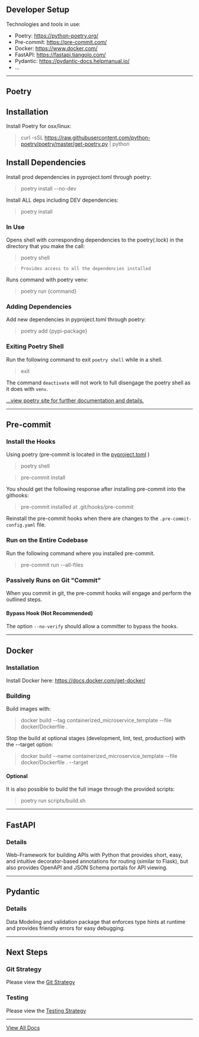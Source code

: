 ## Developer Setup
Technologies and tools in use:
- Poetry: https://python-poetry.org/
- Pre-commit: https://pre-commit.com/
- Docker: https://www.docker.com/
- FastAPI: https://fastapi.tiangolo.com/
- Pydantic: https://pydantic-docs.helpmanual.io/
- ...

---
## Poetry

## Installation
Install Poetry for osx/linux:
> curl -sSL https://raw.githubusercontent.com/python-poetry/poetry/master/get-poetry.py | python

## Install Dependencies
Install prod dependencies in pyproject.toml through poetry:
> poetry install --no-dev

Install ALL deps including DEV dependencies:
> poetry install

### In Use
Opens shell with corresponding dependencies to the poetry(.lock) in the directory that you make the call:
> poetry shell

> `Provides access to all the dependencies installed`

Runs command with poetry venv:
> poetry run {command}

### Adding Dependencies
Add new dependencies in pyproject.toml through poetry:
> poetry add {pypi-package}

### Exiting Poetry Shell

Run the following command to exit `poetry shell` while in a shell.
> exit

The command `deactivate` will not work to full disengage the poetry shell as it does with `venv`.

[...view poetry site for further documentation and details.](https://python-poetry.org/)

---
## Pre-commit

### Install the Hooks
Using poetry (pre-commit is located in the [pyproject.toml](../pyproject.toml) )
> poetry shell

> pre-commit install

You should get the following response after installing pre-commit into the githooks:

> pre-commit installed at .git/hooks/pre-commit

Reinstall the pre-commit hooks when there are changes to the `.pre-commit-config.yaml` file.

### Run on the Entire Codebase

Run the following command where you installed pre-commit.
> pre-commit run --all-files

### Passively Runs on Git "Commit"
When you commit in git, the pre-commit hooks will engage and perform the outlined steps.

#### Bypass Hook (Not Recommended)
The option `--no-verify` should allow a committer to bypass the hooks.

---
## Docker

### Installation
Install Docker here: https://docs.docker.com/get-docker/

### Building
Build images with:
> docker build --tag containerized_microservice_template --file docker/Dockerfile .

Stop the build at optional stages (development, lint, test, production) with the --target option:
> docker build --name containerized_microservice_template --file docker/Dockerfile . --target <stage>

#### Optional
It is also possible to build the full image through the provided scripts:
> poetry run scripts/build.sh

---
## FastAPI

### Details
Web-Framework for building APIs with Python that provides short, easy, and
intuitive decorator-based annotations for routing (similar to Flask), but
also provides OpenAPI and JSON Schema portals for API viewing.

---
## Pydantic

### Details
Data Modeling and validation package that enforces type hints at
runtime and provides friendly errors for easy debugging.


---
## Next Steps

### Git Strategy
Please view the [Git Strategy](guides/git_strategy.md)

### Testing
Please view the [Testing Strategy](guides/testing_strategy.md)

---
[View All Docs](./guides/)
